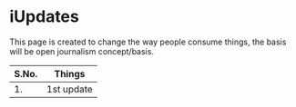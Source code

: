 # iUpdates

This page is created to change the way people consume things, the basis will be open journalism concept/basis. 

| S.No.| Things     |
|------|----------  |
| 1.   | 1st update |
